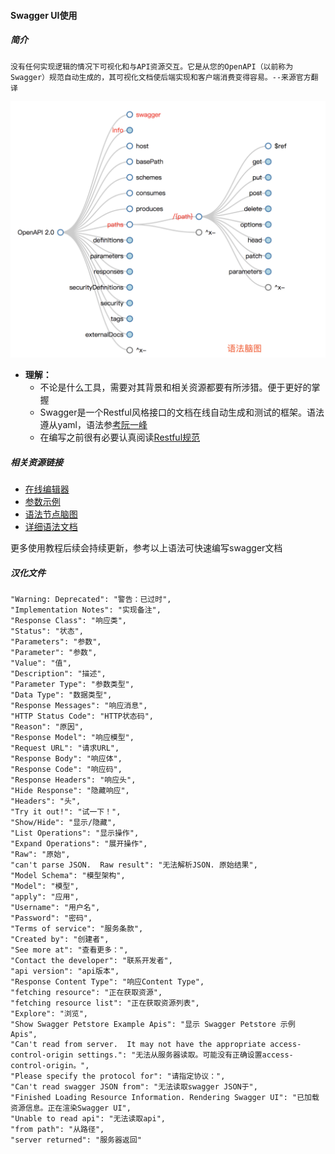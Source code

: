 #### Swagger UI使用



##### 简介

```
没有任何实现逻辑的情况下可视化和与API资源交互。它是从您的OpenAPI（以前称为Swagger）规范自动生成的，其可视化文档使后端实现和客户端消费变得容易。--来源官方翻译
```

![image-20180721110001644](imgs/image-20180721110001644.png)

- **理解：**
  - 不论是什么工具，需要对其背景和相关资源都要有所涉猎。便于更好的掌握
  - Swagger是一个Restful风格接口的文档在线自动生成和测试的框架。语法遵从yaml，语法参[考阮一峰](http://www.ruanyifeng.com/blog/2016/07/yaml.html?f=tt)
  - 在编写之前很有必要认真阅读[Restful规范](https://www.vinaysahni.com/best-practices-for-a-pragmatic-restful-api)

##### 相关资源链接

- [在线编辑器](https://editor.swagger.io/)
- [参数示例](https://swagger.io/docs/specification/describing-parameters/)
- [语法节点脑图](http://openapi-map.apihandyman.io/?version=2.0)
- [详细语法文档](https://swagger.io/specification/)

 更多使用教程后续会持续更新，参考以上语法可快速编写swagger文档



##### 汉化文件

```
"Warning: Deprecated": "警告：已过时",
"Implementation Notes": "实现备注",
"Response Class": "响应类",
"Status": "状态",
"Parameters": "参数",
"Parameter": "参数",
"Value": "值",
"Description": "描述",
"Parameter Type": "参数类型",
"Data Type": "数据类型",
"Response Messages": "响应消息",
"HTTP Status Code": "HTTP状态码",
"Reason": "原因",
"Response Model": "响应模型",
"Request URL": "请求URL",
"Response Body": "响应体",
"Response Code": "响应码",
"Response Headers": "响应头",
"Hide Response": "隐藏响应",
"Headers": "头",
"Try it out!": "试一下！",
"Show/Hide": "显示/隐藏",
"List Operations": "显示操作",
"Expand Operations": "展开操作",
"Raw": "原始",
"can't parse JSON.  Raw result": "无法解析JSON. 原始结果",
"Model Schema": "模型架构",
"Model": "模型",
"apply": "应用",
"Username": "用户名",
"Password": "密码",
"Terms of service": "服务条款",
"Created by": "创建者",
"See more at": "查看更多：",
"Contact the developer": "联系开发者",
"api version": "api版本",
"Response Content Type": "响应Content Type",
"fetching resource": "正在获取资源",
"fetching resource list": "正在获取资源列表",
"Explore": "浏览",
"Show Swagger Petstore Example Apis": "显示 Swagger Petstore 示例 Apis",
"Can't read from server.  It may not have the appropriate access-control-origin settings.": "无法从服务器读取。可能没有正确设置access-control-origin。",
"Please specify the protocol for": "请指定协议：",
"Can't read swagger JSON from": "无法读取swagger JSON于",
"Finished Loading Resource Information. Rendering Swagger UI": "已加载资源信息。正在渲染Swagger UI",
"Unable to read api": "无法读取api",
"from path": "从路径",
"server returned": "服务器返回"
```

